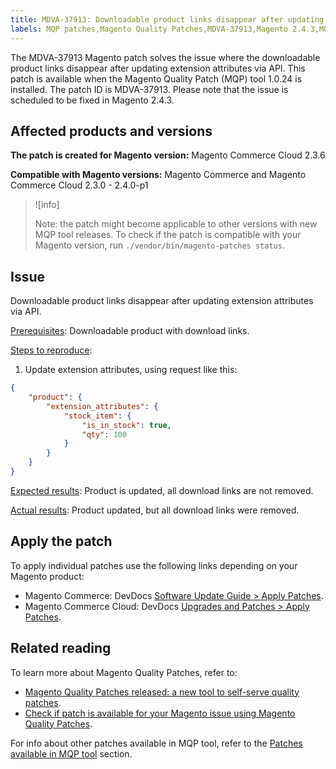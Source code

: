 ```yaml
---
title: MDVA-37913: Downloadable product links disappear after updating extension attributes via API
labels: MQP patches,Magento Quality Patches,MDVA-37913,Magento 2.4.3,MQP tool 1.0.24,
---
```


The MDVA-37913 Magento patch solves the issue where the downloadable product links disappear after updating extension attributes via API. This patch is available when the Magento Quality Patch (MQP) tool 1.0.24 is installed. The patch ID is MDVA-37913. Please note that the issue is scheduled to be fixed in Magento 2.4.3.


## Affected products and versions

**The patch is created for Magento version:**
Magento Commerce Cloud 2.3.6

**Compatible with Magento versions:**
Magento Commerce and Magento Commerce Cloud 2.3.0 - 2.4.0-p1
>![info]
>
>Note: the patch might become applicable to other versions with new MQP tool releases. To check if the patch is compatible with your Magento version, run `./vendor/bin/magento-patches status`.


## Issue
Downloadable product links disappear after updating extension attributes via API.

<ins>Prerequisites</ins>:
Downloadable product with download links.

<ins>Steps to reproduce</ins>:

1. Update extension attributes, using request like this:

```JSON
{
    "product": {
        "extension_attributes": {
            "stock_item": {
                "is_in_stock": true,
                "qty": 100
            }
        }
    }
}
```

<ins>Expected results</ins>:
Product is updated, all download links are not removed.

<ins>Actual results</ins>:
Product updated, but all download links were removed.


## Apply the patch

To apply individual patches use the following links depending on your Magento product:

* Magento Commerce: DevDocs [Software Update Guide > Apply Patches](https://devdocs.magento.com/guides/v2.4/comp-mgr/patching/mqp.html).
* Magento Commerce Cloud: DevDocs [Upgrades and Patches > Apply Patches](https://devdocs.magento.com/cloud/project/project-patch.html).


## Related reading

To learn more about Magento Quality Patches, refer to:

* [Magento Quality Patches released: a new tool to self-serve quality patches](https://support.magento.com/hc/en-us/articles/360047139492).
* [Check if patch is available for your Magento issue using Magento Quality Patches](https://support.magento.com/hc/en-us/articles/360047125252).

For info about other patches available in MQP tool, refer to the [Patches available in MQP tool](https://support.magento.com/hc/en-us/sections/360010506631-Patches-available-in-MQP-tool-) section.
